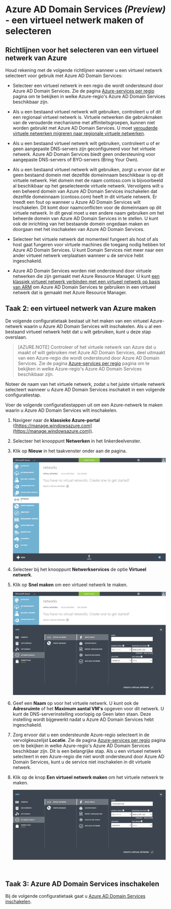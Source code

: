 <properties
    pageTitle="Azure AD Domain Services: een virtueel netwerk maken of selecteren | Microsoft Azure"
    description="Aan de slag met Azure Active Directory Domain Services (Preview)"
    services="active-directory-ds"
    documentationCenter=""
    authors="mahesh-unnikrishnan"
    manager="stevenpo"
    editor="curtand"/>

<tags
    ms.service="active-directory-ds"
    ms.workload="identity"
    ms.tgt_pltfrm="na"
    ms.devlang="na"
    ms.topic="get-started-article"
    ms.date="04/25/2016"
    ms.author="maheshu"/>

# Azure AD Domain Services *(Preview)* - een virtueel netwerk maken of selecteren

## Richtlijnen voor het selecteren van een virtueel netwerk van Azure
Houd rekening met de volgende richtlijnen wanneer u een virtueel netwerk selecteert voor gebruik met Azure AD Domain Services:

- Selecteer een virtueel netwerk in een regio die wordt ondersteund door Azure AD Domain Services. Zie de pagina [Azure-services per regio](https://azure.microsoft.com/regions/#services/) pagina om te bekijken in welke Azure-regio's Azure AD Domain Services beschikbaar zijn.

- Als u een bestaand virtueel netwerk wilt gebruiken, controleert u of dit een regionaal virtueel netwerk is. Virtuele netwerken die gebruikmaken van de verouderde mechanisme met affiniteitsgroepen, kunnen niet worden gebruikt met Azure AD Domain Services. U moet [verouderde virtuele netwerken migreren naar regionale virtuele netwerken](../virtual-network/virtual-networks-migrate-to-regional-vnet.md).

- Als u een bestaand virtueel netwerk wilt gebruiken, controleert u of er geen aangepaste DNS-servers zijn geconfigureerd voor het virtuele netwerk. Azure AD Domain Services biedt geen ondersteuning voor aangepaste DNS-servers of BYO-servers (Bring Your Own).

- Als u een bestaand virtueel netwerk wilt gebruiken, zorgt u ervoor dat er geen bestaand domein met dezelfde domeinnaam beschikbaar is op dit virtuele netwerk. Het domein met de naam contoso.com is bijvoorbeeld al beschikbaar op het geselecteerde virtuele netwerk. Vervolgens wilt u een beheerd domein van Azure AD Domain Services inschakelen dat dezelfde domeinnaam (contoso.com) heeft in dit virtuele netwerk. Er treedt een fout op wanneer u Azure AD Domain Services wilt inschakelen. Dit komt door naamconflicten voor de domeinnaam op dit virtuele netwerk. In dit geval moet u een andere naam gebruiken om het beheerde domein van Azure AD Domain Services in te stellen. U kunt ook de inrichting van het bestaande domein ongedaan maken en doorgaan met het inschakelen van Azure AD Domain Services.

- Selecteer het virtuele netwerk dat momenteel fungeert als host of als host gaat fungeren voor virtuele machines die toegang nodig hebben tot Azure AD Domain Services. U kunt Domain Services niet meer naar een ander virtueel netwerk verplaatsen wanneer u de service hebt ingeschakeld.

- Azure AD Domain Services worden niet ondersteund door virtuele netwerken die zijn gemaakt met Azure Resource Manager. U kunt [een klassiek virtueel netwerk verbinden met een virtueel netwerk op basis van ARM](../vpn-gateway/virtual-networks-configure-vnet-to-vnet-connection.md) om Azure AD Domain Services te gebruiken in een virtueel netwerk dat is gemaakt met Azure Resource Manager.


## Taak 2: een virtueel netwerk van Azure maken
De volgende configuratietaak bestaat uit het maken van een virtueel Azure-netwerk waarin u Azure AD Domain Services wilt inschakelen. Als u al een bestaand virtueel netwerk hebt dat u wilt gebruiken, kunt u deze stap overslaan.

> [AZURE.NOTE] Controleer of het virtuele netwerk van Azure dat u maakt of wilt gebruiken met Azure AD Domain Services, deel uitmaakt van een Azure-regio die wordt ondersteund door Azure AD Domain Services. Zie de pagina [Azure-services per regio](https://azure.microsoft.com/regions/#services/) pagina om te bekijken in welke Azure-regio's Azure AD Domain Services beschikbaar zijn.

Noteer de naam van het virtuele netwerk, zodat u het juiste virtuele netwerk selecteert wanneer u Azure AD Domain Services inschakelt in een volgende configuratiestap.

Voer de volgende configuratiestappen uit om een Azure-netwerk te maken waarin u Azure AD Domain Services wilt inschakelen.

1. Navigeer naar de **klassieke Azure-portal** ([https://manage.windowsazure.com](https://manage.windowsazure.com)).

2. Selecteer het knooppunt **Netwerken** in het linkerdeelvenster.

3. Klik op **Nieuw** in het taakvenster onder aan de pagina.

    ![Knooppunt Virtuele netwerken](./media/active-directory-domain-services-getting-started/virtual-networks.png)

4. Selecteer bij het knooppunt **Netwerkservices** de optie **Virtueel netwerk**.

5. Klik op **Snel maken** om een virtueel netwerk te maken.

    ![Virtueel netwerk - Snel maken](./media/active-directory-domain-services-getting-started/virtual-network-quickcreate.png)

6. Geef een **Naam** op voor het virtuele netwerk. U kunt ook de **Adresruimte** of het **Maximum aantal VM's** opgeven voor dit netwerk. U kunt de DNS-serverinstelling voorlopig op Geen laten staan. Deze instelling wordt bijgewerkt nadat u Azure AD Domain Services hebt ingeschakeld.

7. Zorg ervoor dat u een ondersteunde Azure-regio selecteert in de vervolgkeuzelijst **Locatie**. Zie de pagina [Azure-services per regio](https://azure.microsoft.com/regions/#services/) pagina om te bekijken in welke Azure-regio's Azure AD Domain Services beschikbaar zijn. Dit is een belangrijke stap. Als u een virtueel netwerk selecteert in een Azure-regio die niet wordt ondersteund door Azure AD Domain Services, kunt u de service niet inschakelen in dit virtuele netwerk.

8. Klik op de knop **Een virtueel netwerk maken** om het virtuele netwerk te maken.

    ![Maak een virtueel netwerk voor Azure AD Domain Services.](./media/active-directory-domain-services-getting-started/create-vnet.png)

<br>

## Taak 3: Azure AD Domain Services inschakelen
Bij de volgende configuratietaak gaat u [Azure AD Domain Services inschakelen](active-directory-ds-getting-started-enableaadds.md).



<!--HONumber=Jun16_HO2-->


